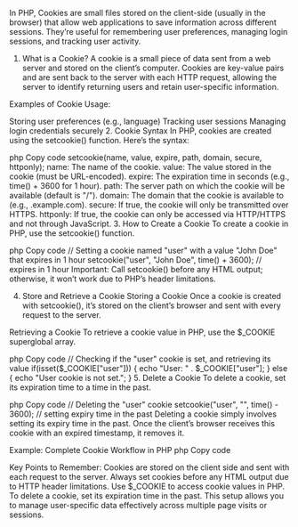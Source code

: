 In PHP, Cookies are small files stored on the client-side (usually in the browser) that allow web applications to save information across different sessions. They’re useful for remembering user preferences, managing login sessions, and tracking user activity.

1. What is a Cookie?
A cookie is a small piece of data sent from a web server and stored on the client’s computer. Cookies are key-value pairs and are sent back to the server with each HTTP request, allowing the server to identify returning users and retain user-specific information.

Examples of Cookie Usage:

Storing user preferences (e.g., language)
Tracking user sessions
Managing login credentials securely
2. Cookie Syntax
In PHP, cookies are created using the setcookie() function. Here’s the syntax:

php
Copy code
setcookie(name, value, expire, path, domain, secure, httponly);
name: The name of the cookie.
value: The value stored in the cookie (must be URL-encoded).
expire: The expiration time in seconds (e.g., time() + 3600 for 1 hour).
path: The server path on which the cookie will be available (default is "/").
domain: The domain that the cookie is available to (e.g., .example.com).
secure: If true, the cookie will only be transmitted over HTTPS.
httponly: If true, the cookie can only be accessed via HTTP/HTTPS and not through JavaScript.
3. How to Create a Cookie
To create a cookie in PHP, use the setcookie() function.

php
Copy code
// Setting a cookie named "user" with a value "John Doe" that expires in 1 hour
setcookie("user", "John Doe", time() + 3600); // expires in 1 hour
Important: Call setcookie() before any HTML output; otherwise, it won’t work due to PHP’s header limitations.

4. Store and Retrieve a Cookie
Storing a Cookie
Once a cookie is created with setcookie(), it’s stored on the client’s browser and sent with every request to the server.

Retrieving a Cookie
To retrieve a cookie value in PHP, use the $_COOKIE superglobal array.

php
Copy code
// Checking if the "user" cookie is set, and retrieving its value
if(isset($_COOKIE["user"])) {
    echo "User: " . $_COOKIE["user"];
} else {
    echo "User cookie is not set.";
}
5. Delete a Cookie
To delete a cookie, set its expiration time to a time in the past.

php
Copy code
// Deleting the "user" cookie
setcookie("user", "", time() - 3600); // setting expiry time in the past
Deleting a cookie simply involves setting its expiry time in the past. Once the client’s browser receives this cookie with an expired timestamp, it removes it.

Example: Complete Cookie Workflow in PHP
php
Copy code
<?php
// Setting a cookie
setcookie("user", "John Doe", time() + 3600, "/"); // 1-hour expiry

// Retrieving a cookie
if(isset($_COOKIE["user"])) {
    echo "User: " . $_COOKIE["user"];
} else {
    echo "User cookie is not set.";
}

// Deleting a cookie
setcookie("user", "", time() - 3600, "/"); // Expires in the past
?>
Key Points to Remember:
Cookies are stored on the client side and sent with each request to the server.
Always set cookies before any HTML output due to HTTP header limitations.
Use $_COOKIE to access cookie values in PHP.
To delete a cookie, set its expiration time in the past.
This setup allows you to manage user-specific data effectively across multiple page visits or sessions.